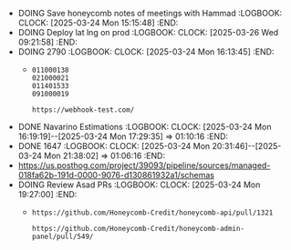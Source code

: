- DOING Save honeycomb notes of meetings with Hammad
  :LOGBOOK:
  CLOCK: [2025-03-24 Mon 15:15:48]
  :END:
- DOING Deploy lat lng on prod
  :LOGBOOK:
  CLOCK: [2025-03-26 Wed 09:21:58]
  :END:
- DOING 2790
  :LOGBOOK:
  CLOCK: [2025-03-24 Mon 16:13:45]
  :END:
	- ```apl
	  011000138
	  021000021
	  011401533
	  091000019
	  
	  https://webhook-test.com/
	  ```
- DONE Navarino Estimations
  :LOGBOOK:
  CLOCK: [2025-03-24 Mon 16:19:19]--[2025-03-24 Mon 17:29:35] =>  01:10:16
  :END:
- DONE 1647
  :LOGBOOK:
  CLOCK: [2025-03-24 Mon 20:31:46]--[2025-03-24 Mon 21:38:02] =>  01:06:16
  :END:
- https://us.posthog.com/project/39093/pipeline/sources/managed-018fa62b-191d-0000-9076-d130861932a1/schemas
- DOING Review Asad PRs
  :LOGBOOK:
  CLOCK: [2025-03-24 Mon 19:27:00]
  :END:
	- ```apl
	  https://github.com/Honeycomb-Credit/honeycomb-api/pull/1321
	  
	  https://github.com/Honeycomb-Credit/honeycomb-admin-panel/pull/549/
	  
	  ```
